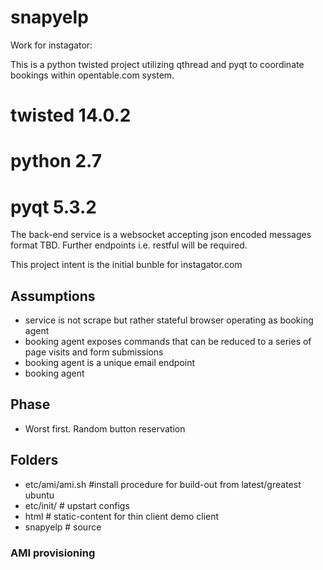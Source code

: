 snapyelp
========

Work for instagator:

This is a python twisted project utilizing qthread and pyqt to coordinate bookings within opentable.com system.

# twisted 14.0.2
# python 2.7
# pyqt 5.3.2

The back-end service is a websocket accepting json encoded messages format TBD.  Further endpoints i.e. restful will be required.

This project intent is the initial bunble for instagator.com

## Assumptions

* service is not scrape but rather stateful browser operating as booking agent
* booking agent exposes commands that can be reduced to a series of page visits and form submissions
* booking agent is a unique email endpoint
* booking agent 

## Phase

* Worst first. Random button reservation

## Folders

* etc/ami/ami.sh #install procedure for build-out from latest/greatest ubuntu
* etc/init/ # upstart configs
* html # static-content for thin client demo client
* snapyelp # source

### AMI provisioning 
